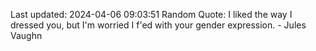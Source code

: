 Last updated: 2024-04-06 09:03:51
Random Quote: I liked the way I dressed you, but I'm worried I f'ed with your gender expression. - Jules Vaughn